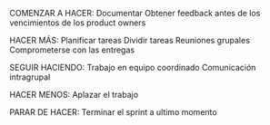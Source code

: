 COMENZAR A HACER:
    Documentar
    Obtener feedback antes de los vencimientos de los product owners

HACER MÁS:
    Planificar tareas
    Dividir tareas
    Reuniones grupales
    Comprometerse con las entregas

SEGUIR HACIENDO:
    Trabajo en equipo coordinado
    Comunicación intragrupal

HACER MENOS:
    Aplazar el trabajo 
    
PARAR DE HACER:
    Terminar el sprint a ultimo momento
